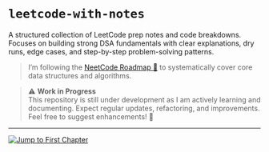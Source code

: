 # `leetcode-with-notes`
A structured collection of LeetCode prep notes and code breakdowns. Focuses on building strong DSA fundamentals with clear explanations, dry runs, edge cases, and step-by-step problem-solving patterns.

> I’m following the [NeetCode Roadmap 🚀](https://neetcode.io/roadmap) to systematically cover core data structures and algorithms. 

> ⚠️ **Work in Progress**  
> This repository is still under development as I am actively learning and documenting. Expect regular updates, refactoring, and improvements. Feel free to suggest enhancements! 🤗 

---

[![Jump to First Chapter](https://img.shields.io/badge/-📚%20Jump%20to%20First%20Chapter-blueviolet?style=for-the-badge)](./chap1_arrays_and_hashing/dynamic_array.md)

